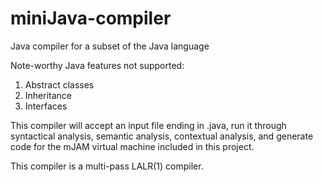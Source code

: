 # miniJava-compiler
Java compiler for a subset of the Java language

Note-worthy Java features not supported:
1. Abstract classes
2. Inheritance
3. Interfaces

This compiler will accept an input file ending in .java, run it through syntactical analysis, semantic analysis, contextual analysis, and generate code for the mJAM virtual machine included in this project.

This compiler is a multi-pass LALR(1) compiler.

